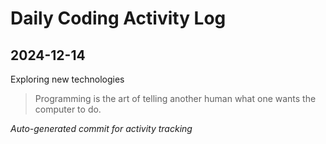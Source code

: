 # Daily Coding Activity Log

## 2024-12-14

Exploring new technologies

> Programming is the art of telling another human what one wants the computer to do.

*Auto-generated commit for activity tracking*
